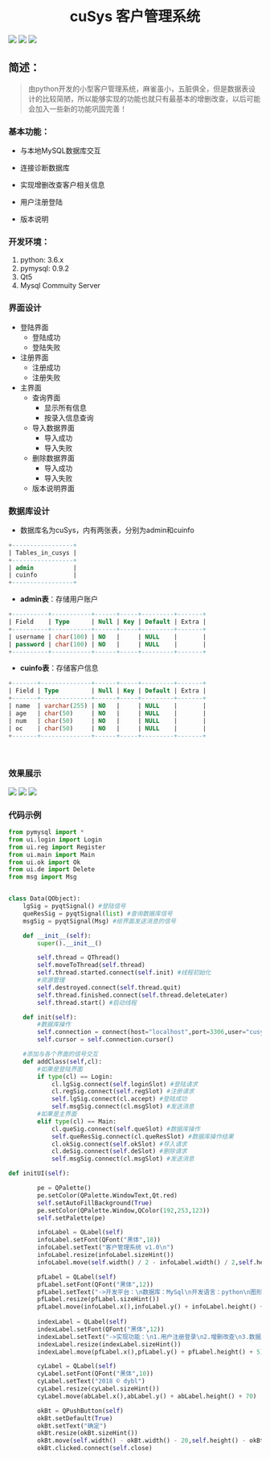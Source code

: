 <h1 align="center">cuSys 客户管理系统</h1>

![](https://img.shields.io/badge/cusys-project-ad2dec.svg)
![](https://img.shields.io/badge/pyqt5-mysql-0f9d58.svg)
![](https://img.shields.io/badge/licence-Apache2.0-ff69b4.svg)

## 简述：

> 由python开发的小型客户管理系统，麻雀虽小，五脏俱全，但是数据表设计的比较简陋，所以能够实现的功能也就只有最基本的增删改查，以后可能会加入一些新的功能巩固完善！

### 基本功能：

- 与本地MySQL数据库交互

- 连接诊断数据库

- 实现增删改查客户相关信息

- 用户注册登陆

- 版本说明


### 开发环境：

1. python: 3.6.x
2. pymysql: 0.9.2
3. Qt5
4. Mysql Commuity Server

### 界面设计

- 登陆界面
  - 登陆成功
  - 登陆失败
- 注册界面
  - 注册成功
  - 注册失败
- 主界面
  - 查询界面
    - 显示所有信息
    - 按录入信息查询
  - 导入数据界面
    - 导入成功
    - 导入失败
  - 删除数据界面
    - 导入成功
    - 导入失败
  - 版本说明界面

### 数据库设计

- 数据库名为cuSys，内有两张表，分别为admin和cuinfo

```sql
+-----------------+
| Tables_in_cusys |
+-----------------+
| admin           |
| cuinfo          |
+-----------------+
```

- **admin表**：存储用户账户
```sql
+----------+-----------+------+-----+---------+-------+
| Field    | Type      | Null | Key | Default | Extra |
+----------+-----------+------+-----+---------+-------+
| username | char(100) | NO   |     | NULL    |       |
| password | char(100) | NO   |     | NULL    |       |
+----------+-----------+------+-----+---------+-------+
```

- **cuinfo表**：存储客户信息
```sql
+-------+--------------+------+-----+---------+-------+
| Field | Type         | Null | Key | Default | Extra |
+-------+--------------+------+-----+---------+-------+
| name  | varchar(255) | NO   |     | NULL    |       |
| age   | char(50)     | NO   |     | NULL    |       |
| num   | char(50)     | NO   |     | NULL    |       |
| oc    | char(50)     | NO   |     | NULL    |       |
+-------+--------------+------+-----+---------+-------+
```
<br>

### 效果展示

<img src="../../img/login.png">
<img src="../../img/registry.png">
<img src="../../img/im.png">

### 代码示例

```python
from pymysql import *
from ui.login import Login
from ui.reg import Register
from ui.main import Main
from ui.ok import Ok
from ui.de import Delete
from msg import Msg


class Data(QObject):
    lgSig = pyqtSignal() #登陆信号
    queResSig = pyqtSignal(list) #查询数据库信号
    msgSig = pyqtSignal(Msg) #给界面发送消息的信号

    def __init__(self):
        super().__init__()

        self.thread = QThread()
        self.moveToThread(self.thread)
        self.thread.started.connect(self.init) #线程初始化
        #资源管理
        self.destroyed.connect(self.thread.quit)
        self.thread.finished.connect(self.thread.deleteLater)
        self.thread.start() #启动线程

    def init(self):
        #数据库操作
        self.connection = connect(host="localhost",port=3306,user="cusys",password="123456",db="cusys",charset="utf8",cursorclass=cursors.DictCursor)
        self.cursor = self.connection.cursor()

    #添加与各个界面的信号交互
    def addClass(self,cl):
        #如果是登陆界面
        if type(cl) == Login:
            cl.lgSig.connect(self.loginSlot) #登陆请求
            cl.regSig.connect(self.regSlot) #注册请求
            self.lgSig.connect(cl.accept) #登陆成功
            self.msgSig.connect(cl.msgSlot) #发送消息
        #如果是主界面
        elif type(cl) == Main:
            cl.queSig.connect(self.queSlot) #数据库操作
            self.queResSig.connect(cl.queResSlot) #数据库操作结果
            cl.okSig.connect(self.okSlot) #导入请求
            cl.deSig.connect(self.deSlot) #删除请求
            self.msgSig.connect(cl.msgSlot) #发送消息
```

```python
def initUI(self):

        pe = QPalette()
        pe.setColor(QPalette.WindowText,Qt.red)
        self.setAutoFillBackground(True)
        pe.setColor(QPalette.Window,QColor(192,253,123))
        self.setPalette(pe)

        infoLabel = QLabel(self)
        infoLabel.setFont(QFont("黑体",18))
        infoLabel.setText("客户管理系统 v1.0\n")
        infoLabel.resize(infoLabel.sizeHint())
        infoLabel.move(self.width() / 2 - infoLabel.width() / 2,self.height() / 20)

        pfLabel = QLabel(self)
        pfLabel.setFont(QFont("黑体",12))
        pfLabel.setText("->开发平台：\n数据库：MySql\n开发语言：python\n图形库：Qt\n")
        pfLabel.resize(pfLabel.sizeHint())
        pfLabel.move(infoLabel.x(),infoLabel.y() + infoLabel.height() + 5)
        
        indexLabel = QLabel(self)
        indexLabel.setFont(QFont("黑体",12))
        indexLabel.setText("->实现功能：\n1.用户注册登录\n2.增删改查\n3.数据库连接诊断\n")
        indexLabel.resize(indexLabel.sizeHint())
        indexLabel.move(pfLabel.x(),pfLabel.y() + pfLabel.height() + 5)

        cyLabel = QLabel(self)
        cyLabel.setFont(QFont("黑体",10))
        cyLabel.setText("2018 © dybl")
        cyLabel.resize(cyLabel.sizeHint())
        cyLabel.move(abLabel.x(),abLabel.y() + abLabel.height() + 70)

        okBt = QPushButton(self)
        okBt.setDefault(True)
        okBt.setText("确定")
        okBt.resize(okBt.sizeHint())
        okBt.move(self.width() - okBt.width() - 20,self.height() - okBt.height() - 20)
        okBt.clicked.connect(self.close)
```
